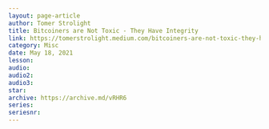 ```yaml
---
layout: page-article
author: Tomer Strolight
title: Bitcoiners are Not Toxic - They Have Integrity
link: https://tomerstrolight.medium.com/bitcoiners-are-not-toxic-they-have-integrity-bd866d2773e9
category: Misc
date: May 18, 2021
lesson: 
audio: 
audio2: 
audio3: 
star: 
archive: https://archive.md/vRHR6
series: 
seriesnr: 
---
```

